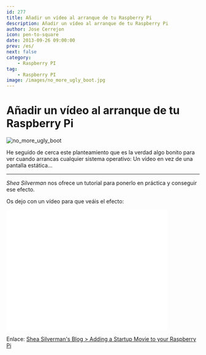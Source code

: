 ```yaml
---
id: 277
title: Añadir un vídeo al arranque de tu Raspberry Pi
description: Añadir un vídeo al arranque de tu Raspberry Pi
author: Jose Cerrejon
icon: pen-to-square
date: 2013-09-26 09:00:00
prev: /es/
next: false
category:
    - Raspberry PI
tag:
    - Raspberry PI
image: /images/no_more_ugly_boot.jpg
---
```


# Añadir un vídeo al arranque de tu Raspberry Pi

![no_more_ugly_boot](/images/no_more_ugly_boot.jpg)

He seguido de cerca este planteamiento que es la verdad algo bonito para ver cuando arrancas cualquier sistema operativo: Un vídeo en vez de una pantalla estática...

---

_Shea Silverman_ nos ofrece un tutorial para ponerlo en práctica y conseguir ese efecto.

Os dejo con un vídeo para que veáis el efecto:

<iframe width="420" height="315" src="//www.youtube.com/embed/NSyejmdZEh8" frameborder="0" allowfullscreen></iframe>

Enlace: [Shea Silverman's Blog > Adding a Startup Movie to your Raspberry Pi](https://blog.sheasilverman.com/2013/09/adding-a-startup-movie-to-your-raspberry-pi/)
